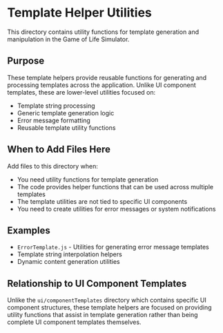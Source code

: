 # Template Helper Utilities

This directory contains utility functions for template generation and manipulation in the Game of Life Simulator.

## Purpose

These template helpers provide reusable functions for generating and processing templates across the application. Unlike UI component templates, these are lower-level utilities focused on:

- Template string processing
- Generic template generation logic
- Error message formatting
- Reusable template utility functions

## When to Add Files Here

Add files to this directory when:
- You need utility functions for template generation
- The code provides helper functions that can be used across multiple templates
- The template utilities are not tied to specific UI components
- You need to create utilities for error messages or system notifications

## Examples

- `ErrorTemplate.js` - Utilities for generating error message templates
- Template string interpolation helpers
- Dynamic content generation utilities

## Relationship to UI Component Templates

Unlike the `ui/componentTemplates` directory which contains specific UI component structures, these template helpers are focused on providing utility functions that assist in template generation rather than being complete UI component templates themselves. 